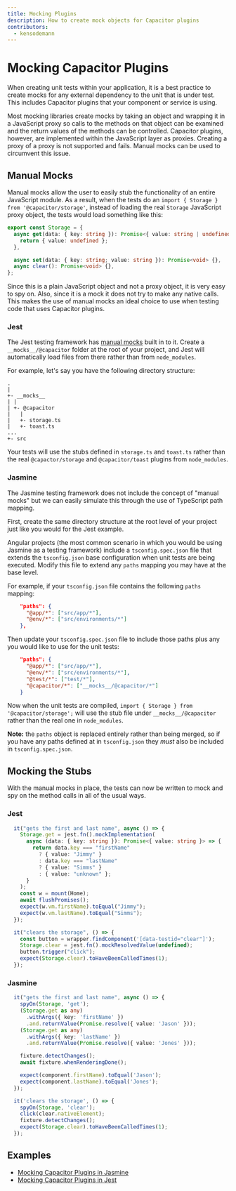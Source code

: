 ```yaml
---
title: Mocking Plugins
description: How to create mock objects for Capacitor plugins
contributors:
  - kensodemann
---
```


# Mocking Capacitor Plugins

When creating unit tests within your application, it is a best practice to create mocks for any external dependency to the unit that is under test. This includes Capacitor plugins that your component or service is using.

Most mocking libraries create mocks by taking an object and wrapping it in a JavaScript proxy so calls to the methods on that object can be examined and the return values of the methods can be controlled. Capacitor plugins, however, are implemented within the JavaScript layer as proxies. Creating a proxy of a proxy is not supported and fails. Manual mocks can be used to circumvent this issue.

## Manual Mocks

Manual mocks allow the user to easily stub the functionality of an entire JavaScript module. As a result, when the tests do an `import { Storage } from '@capacitor/storage'`, instead of loading the real `Storage` JavaScript proxy object, the tests would load something like this:

```TypeScript
export const Storage = {
  async get(data: { key: string }): Promise<{ value: string | undefined }> {
    return { value: undefined };
  },

  async set(data: { key: string; value: string }): Promise<void> {},
  async clear(): Promise<void> {},
};
```

Since this is a plain JavaScript object and not a proxy object, it is very easy to spy on. Also, since it is a mock it does not try to make any native calls. This makes the use of manual mocks an ideal choice to use when testing code that uses Capacitor plugins.

### Jest

The Jest testing framework has <a href="https://jestjs.io/docs/manual-mocks" _target="blank">manual mocks</a> built in to it. Create a `__mocks__/@capacitor` folder at the root of your project, and Jest will automatically load files from there rather than from `node_modules`.

For example, let's say you have the following directory structure:

```
.
|
+- __mocks__
| |
| +- @capacitor
|   |
|   +- storage.ts
|   +- toast.ts
...
+- src
```

Your tests will use the stubs defined in `storage.ts` and `toast.ts` rather than the real `@capactor/storage` and `@capacitor/toast` plugins from `node_modules`.

### Jasmine

The Jasmine testing framework does not include the concept of "manual mocks" but we can easily simulate this through the use of TypeScript path mapping.

First, create the same directory structure at the root level of your project just like you would for the Jest example.

Angular projects (the most common scenario in which you would be using Jasmine as a testing framework) include a `tsconfig.spec.json` file that extends the `tsconfig.json` base configuration when unit tests are being executed. Modify this file to extend any `paths` mapping you may have at the base level.

For example, if your `tsconfig.json` file contains the following `paths` mapping:

```JSON
    "paths": {
      "@app/*": ["src/app/*"],
      "@env/*": ["src/environments/*"]
    },
```

Then update your `tsconfig.spec.json` file to include those paths plus any you would like to use for the unit tests:

```JSON
    "paths": {
      "@app/*": ["src/app/*"],
      "@env/*": ["src/environments/*"],
      "@test/*": ["test/*"],
      "@capacitor/*": ["__mocks__/@capacitor/*"]
    }
```

Now when the unit tests are compiled, `import { Storage } from '@capacitor/storage';` will use the stub file under `__mocks__/@capacitor` rather than the real one in `node_modules`.

**Note:** the `paths` object is replaced entirely rather than being merged, so if you have any paths defined at in `tsconfig.json` they _must_ also be included in `tsconfig.spec.json`.

## Mocking the Stubs

With the manual mocks in place, the tests can now be written to mock and spy on the method calls in all of the usual ways.

### Jest

```TypeScript
  it("gets the first and last name", async () => {
    Storage.get = jest.fn().mockImplementation(
      async (data: { key: string }): Promise<{ value: string }> => {
        return data.key === "firstName"
          ? { value: "Jimmy" }
          : data.key === "lastName"
          ? { value: "Simms" }
          : { value: "unknown" };
      }
    );
    const w = mount(Home);
    await flushPromises();
    expect(w.vm.firstName).toEqual("Jimmy");
    expect(w.vm.lastName).toEqual("Simms");
  });

  it("clears the storage", () => {
    const button = wrapper.findComponent('[data-testid="clear"]');
    Storage.clear = jest.fn().mockResolvedValue(undefined);
    button.trigger("click");
    expect(Storage.clear).toHaveBeenCalledTimes(1);
  });
```

### Jasmine

```TypeScript
  it("gets the first and last name", async () => {
    spyOn(Storage, 'get');
    (Storage.get as any)
      .withArgs({ key: 'firstName' })
      .and.returnValue(Promise.resolve({ value: 'Jason' }));
    (Storage.get as any)
      .withArgs({ key: 'lastName' })
      .and.returnValue(Promise.resolve({ value: 'Jones' }));

    fixture.detectChanges();
    await fixture.whenRenderingDone();

    expect(component.firstName).toEqual('Jason');
    expect(component.lastName).toEqual('Jones');
  });

  it('clears the storage', () => {
    spyOn(Storage, 'clear');
    click(clear.nativeElement);
    fixture.detectChanges();
    expect(Storage.clear).toHaveBeenCalledTimes(1);
  });
```

## Examples

- [Mocking Capacitor Plugins in Jasmine](https://github.com/ionic-team/cap-plugin-mock-jasmine)
- [Mocking Capacitor Plugins in Jest](https://github.com/ionic-team/cap-plugin-mock-jest)
